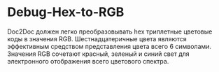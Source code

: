 # Debug-Hex-to-RGB
Doc2Doc должен легко преобразовывать hex триплетные цветовые коды в значения RGB. Шестнадцатеричные цвета являются эффективным средством представления цвета всего 6 символами. Значения RGB сочетают красный, зеленый и синий свет для электронного отображения всего цветового спектра.
